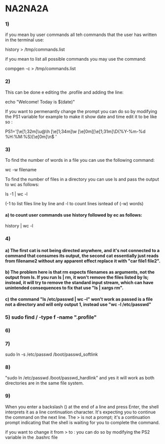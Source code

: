 # NA2NA2A

### 1)
if you mean by user commands all teh commands that the user has written in the terminal use:

history > /tmp/commands.list

if you mean to list all possible commands you may use the command: 

compgen -c > /tmp/commands.list

### 2)
This can be done e editing the .profile and adding the line: 

echo "Welcome! Today is $(date)"

If you want to permenantly change the prompt you can do so by modifying the PS1 variable for example to make it show date and time edit it to be like so : 

PS1='\[\e[1;32m\]\u@\h \[\e[1;34m\]\w \[\e[0m\]\[\e[1;31m\]\D{%Y-%m-%d %H:%M:%S}\[\e[0m\]\n$ '

### 3)
To find the number of words in a file you can use the following command: 

wc -w filename

To find the number of files in a directory you can use ls and pass the output to wc as follows:

ls -1 | wc -l

(-1 to list files line by line and -l to count lines isntead of (-w) words)

#### a) to count user commands use history followed by ec as follows:

history | wc -l

### 4)

#### a) The first cat is not being directed anywhere, and it's not connected to a command that consumes its output, the second cat essentially just reads from filename2 without any apparent effect replace it with "car file1 file2".

#### b) The problem here is that rm expects filenames as arguments, not the output from ls. If you run ls | rm, it won't remove the files listed by ls; instead, it will try to remove the standard input stream, which can have unintended consequences to fix that use "ls | xargs rm".

#### c) the command "ls /etc/passwd | wc –l" won't work as passed is a file not a directory and will only output 1, instead use "wc -l /etc/passwd"

### 5) sudo find / -type f -name ".profile"

### 6)

### 7) 
sudo ln -s /etc/passwd /boot/passwd_softlink

### 8) 
"sudo ln /etc/passwd /boot/passwd_hardlink" and yes it will work as both directories are in the same file system.

### 9) 
When you enter a backslash (\) at the end of a line and press Enter, the shell interprets it as a line continuation character. It's expecting you to continue the command on the next line. The > is not a prompt; it's a continuation prompt indicating that the shell is waiting for you to complete the command.

if you want to change it from > to : you can do so by modifying the PS2 variable in the .bashrc file
